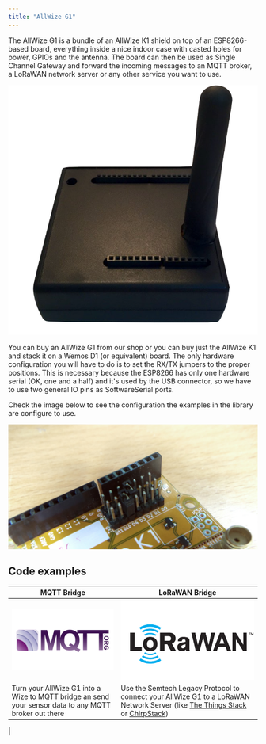```yaml
---
title: "AllWize G1"
---
```


The AllWize G1 is a bundle of an AllWize K1 shield on top of an ESP8266-based board, everything inside a nice indoor case with casted holes for power, GPIOs and the antenna. The board can then be used as Single Channel Gateway and forward the incoming messages to an MQTT broker, a LoRaWAN network server or any other service you want to use.

![AllWize G1](images/allwize_g1.png)

You can buy an AllWize G1 from our shop or you can buy just the AllWize K1 and stack it on a Wemos D1 (or equivalent) board. The only hardware configuration you will have to do is to set the RX/TX jumpers to the proper positions. This is necessary because the ESP8266 has only one hardware serial (OK, one and a half) and it's used by the USB connector, so we have to use two general IO pins as SoftwareSerial ports.

Check the image below to see the configuration the examples in the library are configure to use.

![AllWize G1 jumpers](images/allwize_g1_jumpers.jpg)

## Code examples

|MQTT Bridge|LoRaWAN Bridge|
|---|---|
|[![MQTT Bridge](images/mqtt.png)](mqtt_bridge.html)|[![LoRaWAN Bridge](images/lorawan.png)](lorawan_bridge.html)|
|Turn your AllWize G1 into a Wize to MQTT bridge an send your sensor data to any MQTT broker out there|Use the Semtech Legacy Protocol to connect your AllWize G1 to a LoRaWAN Network Server (like [The Things Stack](https://www.thethingsnetwork.org/) or [ChirpStack](https://www.chirpstack.io/))
|
